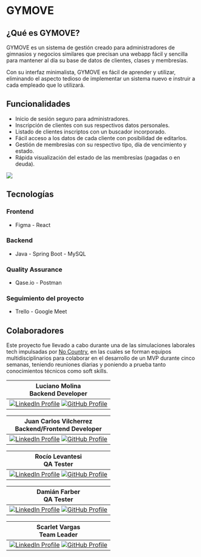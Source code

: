 # GYMOVE
## ¿Qué es GYMOVE?
GYMOVE es un sistema de gestión creado para administradores de gimnasios y negocios similares que precisan una webapp fácil y sencilla para mantener al día su base de datos de clientes, clases y membresías. 

Con su interfaz minimalista, GYMOVE es fácil de aprender y utilizar, eliminando el aspecto tedioso de implementar un sistema nuevo e instruir a cada empleado que lo utilizará.

## Funcionalidades
* Inicio de sesión seguro para administradores.
* Inscripción de clientes con sus respectivos datos personales.
* Listado de clientes inscriptos con un buscador incorporado.
* Fácil acceso a los datos de cada cliente con posibilidad de editarlos.
* Gestión de membresías con su respectivo tipo, día de vencimiento y estado.
* Rápida visualización del estado de las membresías (pagadas o en deuda).

<img src="https://pixeldrain.com/api/file/DAtYWPUJ" />

## Tecnologías
### Frontend
* Figma - React
### Backend
* Java - Spring Boot - MySQL
 ### Quality Assurance
 * Qase.io - Postman
### Seguimiento del proyecto
* Trello - Google Meet


## Colaboradores
Este proyecto fue llevado a cabo durante una de las simulaciones laborales tech impulsadas por <a href="https://www.nocountry.tech" alt="No Country">No Country</a>, en las cuales se forman equipos multidisciplinarios para colaborar en el desarrollo de un MVP durante cinco semanas, teniendo reuniones diarias y poniendo a prueba tanto conocimientos técnicos como soft skills.

| Luciano Molina<br>Backend Developer |
| ---------------------------------------------------------------------------------------------------------------------------------------------------------------------------------------------------------------------------------------------------------------------------------------------------------------------------------------------------------------------- |
| <a href="https://www.linkedin.com/in/luciano-molina-/"><img src="https://img.shields.io/badge/LinkedIn-0077B5?style=for-the-badge&logo=linkedin&logoColor=white" alt="LinkedIn Profile"/></a> <a href="https://github.com/Luciano-A1"><img src="https://img.shields.io/badge/GitHub-100000?style=for-the-badge&logo=github&logoColor=white" alt="GitHub Profile"/></a>                                                                                                                                                                                                                                                                                                                                                                       |

| Juan Carlos Vilcherrez<br>Backend/Frontend Developer |
| ------------------------------------------------------------------------------------------------------------------------------------------------------------------------------------------------------------------------------------------------------------------------------------------------------------------------------------------------------------------------------ |
| <a href="https://www.linkedin.com/in/juancarlos-vilcherrez/"><img src="https://img.shields.io/badge/LinkedIn-0077B5?style=for-the-badge&logo=linkedin&logoColor=white" alt="LinkedIn Profile"/></a> <a href="https://github.com/juancarlos2v"><img src="https://img.shields.io/badge/GitHub-100000?style=for-the-badge&logo=github&logoColor=white" alt="GitHub Profile"/></a>                                                                                                                                                                                                                                                                                                                                                                               |

| Rocío Levantesi<br>QA Tester |
| ------------------------------------------------------------------------------------------------------------------------------------------------------------------------------------------------------------------------------------------------------------------------------------------------------------------------------------------------------------------------ |
| <a href="https://www.linkedin.com/in/rociolevantesi"><img src="https://img.shields.io/badge/LinkedIn-0077B5?style=for-the-badge&logo=linkedin&logoColor=white" alt="LinkedIn Profile"/></a> <a href="https://github.com/rociolevantesi"><img src="https://img.shields.io/badge/GitHub-100000?style=for-the-badge&logo=github&logoColor=white" alt="GitHub Profile"/></a>                                                                                                                                                                                                                                                                                                                                                                         |

| Damián Farber<br>QA Tester |
| --------------------------------------------------------------------------------------------------------------------------------------------------------------------------------------------------------------------------------------------------------------------------------------------------------------------------------------------------------------------- |
| <a href="https://www.linkedin.com/in/damianfarber/"><img src="https://img.shields.io/badge/LinkedIn-0077B5?style=for-the-badge&logo=linkedin&logoColor=white" alt="LinkedIn Profile"/></a> <a href="https://github.com/damianfarber"><img src="https://img.shields.io/badge/GitHub-100000?style=for-the-badge&logo=github&logoColor=white" alt="GitHub Profile"/></a>                                                                                                                                                                                                                                                                                                                                                                      |

| Scarlet Vargas<br>Team Leader |
| ------------------------------------------------------------------------------------------------------------------------------------------------------------------------------------------------------------------------------------------------------------------------------------------------------------------------------------------------------------------------------ |
| <a href="https://linkedin.com/in/scarlet-vargas-13957a255/"><img src="https://img.shields.io/badge/LinkedIn-0077B5?style=for-the-badge&logo=linkedin&logoColor=white" alt="LinkedIn Profile"/></a> <a href="https://github.com/scarletvargas"><img src="https://img.shields.io/badge/GitHub-100000?style=for-the-badge&logo=github&logoColor=white" alt="GitHub Profile"/></a>                                                                                                                                                                                                                                                                                                                                                                               |
